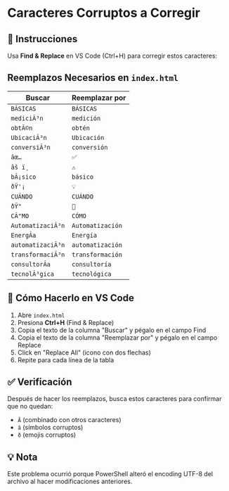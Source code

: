 # Caracteres Corruptos a Corregir

## 📝 Instrucciones
Usa **Find & Replace** en VS Code (Ctrl+H) para corregir estos caracteres:

## Reemplazos Necesarios en `index.html`

| Buscar | Reemplazar por |
|--------|----------------|
| `BÃSICAS` | `BÁSICAS` |
| `mediciÃ³n` | `medición` |
| `obtÃ©n` | `obtén` |
| `UbicaciÃ³n` | `Ubicación` |
| `conversiÃ³n` | `conversión` |
| `âœ…` | `✅` |
| `âš ï¸` | `⚠️` |
| `bÃ¡sico` | `básico` |
| `ðŸ'¡` | `💡` |
| `CUÃNDO` | `CUÁNDO` |
| `ðŸ"` | `📝` |
| `CÃ"MO` | `CÓMO` |
| `AutomatizaciÃ³n` | `Automatización` |
| `EnergÃ­a` | `Energía` |
| `automatizaciÃ³n` | `automatización` |
| `transformaciÃ³n` | `transformación` |
| `consultorÃ­a` | `consultoría` |
| `tecnolÃ³gica` | `tecnológica` |

## 🔧 Cómo Hacerlo en VS Code

1. Abre `index.html`
2. Presiona **Ctrl+H** (Find & Replace)
3. Copia el texto de la columna "Buscar" y pégalo en el campo Find
4. Copia el texto de la columna "Reemplazar por" y pégalo en el campo Replace  
5. Click en "Replace All" (icono con dos flechas)
6. Repite para cada línea de la tabla

## ✅ Verificación
Después de hacer los reemplazos, busca estos caracteres para confirmar que no quedan:
- `Ã` (combinado con otros caracteres)
- `â` (símbolos corruptos)
- `ð` (emojis corruptos)

## 💡 Nota
Este problema ocurrió porque PowerShell alteró el encoding UTF-8 del archivo al hacer modificaciones anteriores.
